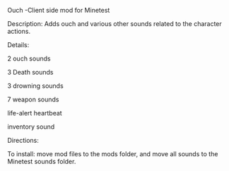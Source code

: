 Ouch -Client side mod for Minetest

Description:  Adds ouch and various other sounds related to the character actions.

Details: 

2 ouch sounds

3 Death sounds

3 drowning sounds

7 weapon sounds

life-alert heartbeat

inventory sound

Directions:  

To install: move mod files to the mods folder, and move all sounds to the Minetest sounds folder.
